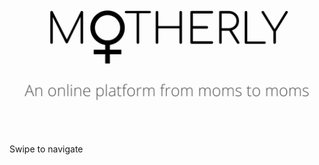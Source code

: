 <link href="https://cdn.jsdelivr.net/npm/remixicon@2.3.0/fonts/remixicon.css" rel="stylesheet">

<div class="logo">
    <img src="./images/logo.svg"/>
</div>

<div class="mobile-instructions">
    <span class="instructions">Swipe to navigate</span>
</div>